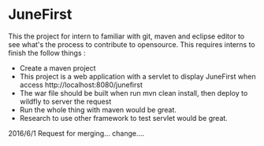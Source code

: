 JuneFirst
================================
This the project for intern to familiar with git, maven and eclipse editor to see what's the process to contribute to opensource. This requires interns to finish the follow things : 
* Create a maven project 
* This project is a web application with a servlet to display JuneFirst when access http://localhost:8080/junefirst
* The war file should be built when run mvn clean install, then deploy to wildfly to server the request
* Run the whole thing with maven would be great.
* Research to use other framework to test servlet would be great. 

2016/6/1
Request for merging...
change....
